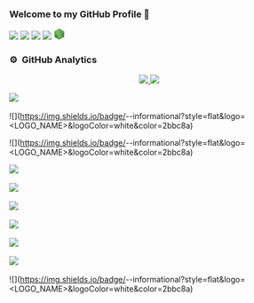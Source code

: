 ### Welcome to my GitHub Profile 👋

<!--
**Timothy102/Timothy102** is a ✨ _special_ ✨ repository because its `README.md` (this file) appears on your GitHub profile.

## Who Am I

- 🔭 I am a young & passionate AI researcher  
- 💬 Ask me about ...
- 📫 How to reach me: ...
- 😄 Pronouns: ...
- ⚡ Fun fact: ...
-->

<code><img height="20" src="https://raw.githubusercontent.com/github/explore/80688e429a7d4ef2fca1e82350fe8e3517d3494d/topics/javascript/golang.png"></code>
<code><img height="20" src="https://raw.githubusercontent.com/github/explore/80688e429a7d4ef2fca1e82350fe8e3517d3494d/topics/typescript/tensorflow.png"></code>
<code><img height="20" src="https://raw.githubusercontent.com/github/explore/80688e429a7d4ef2fca1e82350fe8e3517d3494d/topics/react/nodejs.png"></code>
<code><img height="20" src="https://raw.githubusercontent.com/github/explore/5c058a388828bb5fde0bcafd4bc867b5bb3f26f3/topics/graphql/python.png"></code>
<code><img height="20" src="https://raw.githubusercontent.com/github/explore/80688e429a7d4ef2fca1e82350fe8e3517d3494d/topics/nodejs/nodejs.png"></code>    


### ⚙️ &nbsp;GitHub Analytics

<p align="center">
<a href="https://github.com/AVS1508">
  <img height="180em" src="https://github-readme-stats-eight-theta.vercel.app/api?username=timothy102&show_icons=true&theme=algolia&include_all_commits=true&count_private=true"/>
  <img height="180em" src="https://github-readme-stats-eight-theta.vercel.app/api/top-langs/?username=timothy102&layout=compact&langs_count=8&theme=algolia"/>
</a>
</p>

  
![](https://img.shields.io/badge/<Developer>-<Golang>-informational?style=flat&logo=<LOGO_NAME>&logoColor=white&color=2bbc8a)

![](https://img.shields.io/badge/<Machine learning>-<TensorFlow>-informational?style=flat&logo=<LOGO_NAME>&logoColor=white&color=2bbc8a)

![](https://img.shields.io/badge/<Applied AI>-<Python>-informational?style=flat&logo=<LOGO_NAME>&logoColor=white&color=2bbc8a)

![](https://img.shields.io/badge/<OS>-<Linux>-informational?style=flat&logo=<LOGO_NAME>&logoColor=white&color=2bbc8a)

![](https://img.shields.io/badge/<DataEngineer>-<Spark>-informational?style=flat&logo=<LOGO_NAME>&logoColor=white&color=2bbc8a)

![](https://img.shields.io/badge/<DataScientist>-<Jupyterlab>-informational?style=flat&logo=<LOGO_NAME>&logoColor=white&color=2bbc8a)

![](https://img.shields.io/badge/<Cloud>-<GCP>-informational?style=flat&logo=<LOGO_NAME>&logoColor=white&color=2bbc8a)

![](https://img.shields.io/badge/<Tools>-<Docker>-informational?style=flat&logo=<LOGO_NAME>&logoColor=white&color=2bbc8a)

![](https://img.shields.io/badge/<Tools>-<Kubernetes>-informational?style=flat&logo=<LOGO_NAME>&logoColor=white&color=2bbc8a)

![](https://img.shields.io/badge/<Tools>-<Raspberry PI>-informational?style=flat&logo=<LOGO_NAME>&logoColor=white&color=2bbc8a)


